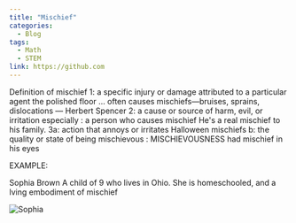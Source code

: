 ```yaml
---
title: "Mischief"
categories:
  - Blog
tags:
  - Math
  - STEM
link: https://github.com
---
```


Definition of mischief
1: a specific injury or damage attributed to a particular agent
the polished floor … often causes mischiefs—bruises, sprains, dislocations
— Herbert Spencer
2: a cause or source of harm, evil, or irritation
especially : a person who causes mischief
He's a real mischief to his family.
3a: action that annoys or irritates
Halloween mischiefs
b: the quality or state of being mischievous : MISCHIEVOUSNESS
had mischief in his eyes

EXAMPLE:

Sophia Brown
A child of 9 who lives in Ohio. She is homeschooled, and a lving embodiment of mischief

![Sophia](/IsometricRogue/-/IMG-3105.jpg)

